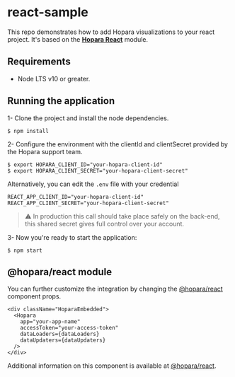 # react-sample
This repo demonstrates how to add Hopara visualizations to your react project. It's based on the
 [**Hopara React**](https://www.npmjs.com/package/@hopara/react) module.

## Requirements

* Node LTS v10 or greater.

## Running the application

1- Clone the project and install the node dependencies.

```shell
$ npm install
```

2- Configure the environment with the clientId and clientSecret provided by the Hopara support team.

```shell
$ export HOPARA_CLIENT_ID="your-hopara-client-id"
$ export HOPARA_CLIENT_SECRET="your-hopara-client-secret"
```

Alternatively, you can edit the `.env` file with your credential

```text
REACT_APP_CLIENT_ID="your-hopara-client-id"
REACT_APP_CLIENT_SECRET="your-hopara-client-secret"
```

> :warning: In production this call should take place safely on the back-end, this shared secret gives full control over your account.

3- Now you're ready to start the application:

```shell
$ npm start
```

## @hopara/react module
You can further customize the integration by changing the [@hopara/react](https://www.npmjs.com/package/@hopara/react) component props.

```tsx
<div className="HoparaEmbedded">
  <Hopara
    app="your-app-name"
    accessToken="your-access-token"
    dataLoaders={dataLoaders}
    dataUpdaters={dataUpdaters}
  />
</div>
```

Additional information on this component is available at [@hopara/react](https://www.npmjs.com/package/@hopara/react).


